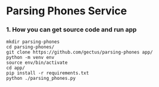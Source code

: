 # Parsing Phones Service

### 1. How you can get source code and run app ###
```shell
mkdir parsing-phones
cd parsing-phones/
git clone https://github.com/gectus/parsing-phones app/
python -m venv env
source env/bin/activate
cd app/
pip install -r requirements.txt 
python ./parsing_phones.py 
```
